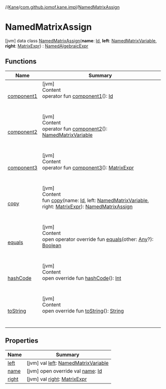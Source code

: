 //[Kane](../../index.md)/[com.github.jomof.kane.impl](../index.md)/[NamedMatrixAssign](index.md)



# NamedMatrixAssign  
 [jvm] data class [NamedMatrixAssign](index.md)(**name**: [Id](../index.md#%5Bcom.github.jomof.kane.impl%2FId%2F%2F%2FPointingToDeclaration%2F%5D%2FClasslikes%2F-2078684816), **left**: [NamedMatrixVariable](../-named-matrix-variable/index.md), **right**: [MatrixExpr](../../com.github.jomof.kane/-matrix-expr/index.md)) : [NamedAlgebraicExpr](../-named-algebraic-expr/index.md)   


## Functions  
  
|  Name|  Summary| 
|---|---|
| <a name="com.github.jomof.kane.impl/NamedMatrixAssign/component1/#/PointingToDeclaration/"></a>[component1](component1.md)| <a name="com.github.jomof.kane.impl/NamedMatrixAssign/component1/#/PointingToDeclaration/"></a>[jvm]  <br>Content  <br>operator fun [component1](component1.md)(): [Id](../index.md#%5Bcom.github.jomof.kane.impl%2FId%2F%2F%2FPointingToDeclaration%2F%5D%2FClasslikes%2F-2078684816)  <br><br><br>
| <a name="com.github.jomof.kane.impl/NamedMatrixAssign/component2/#/PointingToDeclaration/"></a>[component2](component2.md)| <a name="com.github.jomof.kane.impl/NamedMatrixAssign/component2/#/PointingToDeclaration/"></a>[jvm]  <br>Content  <br>operator fun [component2](component2.md)(): [NamedMatrixVariable](../-named-matrix-variable/index.md)  <br><br><br>
| <a name="com.github.jomof.kane.impl/NamedMatrixAssign/component3/#/PointingToDeclaration/"></a>[component3](component3.md)| <a name="com.github.jomof.kane.impl/NamedMatrixAssign/component3/#/PointingToDeclaration/"></a>[jvm]  <br>Content  <br>operator fun [component3](component3.md)(): [MatrixExpr](../../com.github.jomof.kane/-matrix-expr/index.md)  <br><br><br>
| <a name="com.github.jomof.kane.impl/NamedMatrixAssign/copy/#kotlin.Any#com.github.jomof.kane.impl.NamedMatrixVariable#com.github.jomof.kane.MatrixExpr/PointingToDeclaration/"></a>[copy](copy.md)| <a name="com.github.jomof.kane.impl/NamedMatrixAssign/copy/#kotlin.Any#com.github.jomof.kane.impl.NamedMatrixVariable#com.github.jomof.kane.MatrixExpr/PointingToDeclaration/"></a>[jvm]  <br>Content  <br>fun [copy](copy.md)(name: [Id](../index.md#%5Bcom.github.jomof.kane.impl%2FId%2F%2F%2FPointingToDeclaration%2F%5D%2FClasslikes%2F-2078684816), left: [NamedMatrixVariable](../-named-matrix-variable/index.md), right: [MatrixExpr](../../com.github.jomof.kane/-matrix-expr/index.md)): [NamedMatrixAssign](index.md)  <br><br><br>
| <a name="kotlin/Any/equals/#kotlin.Any?/PointingToDeclaration/"></a>[equals](../../com.github.jomof.kane.impl.types/-double-algebraic-type/index.md#%5Bkotlin%2FAny%2Fequals%2F%23kotlin.Any%3F%2FPointingToDeclaration%2F%5D%2FFunctions%2F-2078684816)| <a name="kotlin/Any/equals/#kotlin.Any?/PointingToDeclaration/"></a>[jvm]  <br>Content  <br>open operator override fun [equals](../../com.github.jomof.kane.impl.types/-double-algebraic-type/index.md#%5Bkotlin%2FAny%2Fequals%2F%23kotlin.Any%3F%2FPointingToDeclaration%2F%5D%2FFunctions%2F-2078684816)(other: [Any](https://kotlinlang.org/api/latest/jvm/stdlib/kotlin/-any/index.html)?): [Boolean](https://kotlinlang.org/api/latest/jvm/stdlib/kotlin/-boolean/index.html)  <br><br><br>
| <a name="kotlin/Any/hashCode/#/PointingToDeclaration/"></a>[hashCode](../../com.github.jomof.kane.impl.types/-double-algebraic-type/index.md#%5Bkotlin%2FAny%2FhashCode%2F%23%2FPointingToDeclaration%2F%5D%2FFunctions%2F-2078684816)| <a name="kotlin/Any/hashCode/#/PointingToDeclaration/"></a>[jvm]  <br>Content  <br>open override fun [hashCode](../../com.github.jomof.kane.impl.types/-double-algebraic-type/index.md#%5Bkotlin%2FAny%2FhashCode%2F%23%2FPointingToDeclaration%2F%5D%2FFunctions%2F-2078684816)(): [Int](https://kotlinlang.org/api/latest/jvm/stdlib/kotlin/-int/index.html)  <br><br><br>
| <a name="com.github.jomof.kane.impl/NamedMatrixAssign/toString/#/PointingToDeclaration/"></a>[toString](to-string.md)| <a name="com.github.jomof.kane.impl/NamedMatrixAssign/toString/#/PointingToDeclaration/"></a>[jvm]  <br>Content  <br>open override fun [toString](to-string.md)(): [String](https://kotlinlang.org/api/latest/jvm/stdlib/kotlin/-string/index.html)  <br><br><br>


## Properties  
  
|  Name|  Summary| 
|---|---|
| <a name="com.github.jomof.kane.impl/NamedMatrixAssign/left/#/PointingToDeclaration/"></a>[left](left.md)| <a name="com.github.jomof.kane.impl/NamedMatrixAssign/left/#/PointingToDeclaration/"></a> [jvm] val [left](left.md): [NamedMatrixVariable](../-named-matrix-variable/index.md)   <br>
| <a name="com.github.jomof.kane.impl/NamedMatrixAssign/name/#/PointingToDeclaration/"></a>[name](name.md)| <a name="com.github.jomof.kane.impl/NamedMatrixAssign/name/#/PointingToDeclaration/"></a> [jvm] open override val [name](name.md): [Id](../index.md#%5Bcom.github.jomof.kane.impl%2FId%2F%2F%2FPointingToDeclaration%2F%5D%2FClasslikes%2F-2078684816)   <br>
| <a name="com.github.jomof.kane.impl/NamedMatrixAssign/right/#/PointingToDeclaration/"></a>[right](right.md)| <a name="com.github.jomof.kane.impl/NamedMatrixAssign/right/#/PointingToDeclaration/"></a> [jvm] val [right](right.md): [MatrixExpr](../../com.github.jomof.kane/-matrix-expr/index.md)   <br>

